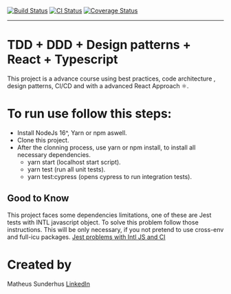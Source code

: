 [![Build Status](https://app.travis-ci.com/sunderhus/CleanReact.svg?branch=master)](https://app.travis-ci.com/sunderhus/CleanReact)
[![CI Status](https://github.com/sunderhus/CleanReact/actions/workflows/main.yaml/badge.svg)](https://github.com/sunderhus/CleanReact/actions/workflows/main.yaml)
[![Coverage Status](https://coveralls.io/repos/github/sunderhus/CleanReact/badge.svg?branch=master)](https://coveralls.io/github/sunderhus/CleanReact?branch=master)

---

# TDD + DDD + Design patterns + React + Typescript

This project is a advance course using best practices, code architecture , design patterns, CI/CD and with a advanced React Approach ⚛.

# To run use follow this steps:
- Install NodeJs 16^, Yarn or npm aswell.
- Clone this project.
- After the clonning process, use yarn or npm install, to install all necessary dependencies. 
    - yarn start (localhost start script).
    - yarn test (run all unit tests).
    - yarn test:cypress (opens cypress to run integration tests).

## Good to Know
This project faces some dependencies limitations, one of these are Jest tests with INTL javascript object. To solve this problem follow those instructions. This will be only necessary, if you not pretend to use cross-env and full-icu packages.
[Jest problems with Intl JS and CI](https://www.basefactor.com/javascript-es6-intl-not-working-properly-when-running-jest-tests)
# Created by
Matheus Sunderhus [LinkedIn](https://www.linkedin.com/in/matheus-sunderhus/)

